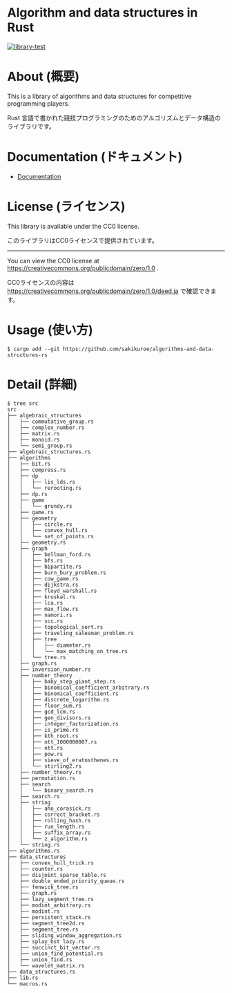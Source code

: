 # Algorithm and data structures in Rust
[![library-test](https://github.com/sakikuroe/algorithms-and-data-structures-rs/actions/workflows/rust.yml/badge.svg)](https://github.com/sakikuroe/algorithms-and-data-structures-rs/actions/workflows/rust.yml) 

# About (概要)

This is a library of algorithms and data structures for competitive programming players.

Rust 言語で書かれた競技プログラミングのためのアルゴリズムとデータ構造のライブラリです。

# Documentation (ドキュメント)

- [Documentation](https://sakikuroe.github.io/algorithms-and-data-structures-rs/algorithms_and_data_structures_rs/index.html)

# License (ライセンス)

This library is available under the CC0 license.

このライブラリはCC0ライセンスで提供されています。

---

You can view the CC0 license at https://creativecommons.org/publicdomain/zero/1.0 .

CC0ライセンスの内容は https://creativecommons.org/publicdomain/zero/1.0/deed.ja で確認できます。

# Usage (使い方)

```
$ cargo add --git https://github.com/sakikuroe/algorithms-and-data-structures-rs
```

# Detail (詳細)

```
$ tree src
src
├── algebraic_structures
│   ├── commutative_group.rs
│   ├── complex_number.rs
│   ├── matrix.rs
│   ├── monoid.rs
│   └── semi_group.rs
├── algebraic_structures.rs
├── algorithms
│   ├── bit.rs
│   ├── compress.rs
│   ├── dp
│   │   ├── lis_lds.rs
│   │   └── rerooting.rs
│   ├── dp.rs
│   ├── game
│   │   └── grundy.rs
│   ├── game.rs
│   ├── geometry
│   │   ├── circle.rs
│   │   ├── convex_hull.rs
│   │   └── set_of_points.rs
│   ├── geometry.rs
│   ├── graph
│   │   ├── bellman_ford.rs
│   │   ├── bfs.rs
│   │   ├── bipartite.rs
│   │   ├── burn_bury_problem.rs
│   │   ├── cow_game.rs
│   │   ├── dijkstra.rs
│   │   ├── floyd_warshall.rs
│   │   ├── kruskal.rs
│   │   ├── lca.rs
│   │   ├── max_flow.rs
│   │   ├── namori.rs
│   │   ├── scc.rs
│   │   ├── topological_sort.rs
│   │   ├── traveling_salesman_problem.rs
│   │   ├── tree
│   │   │   ├── diameter.rs
│   │   │   └── max_matching_on_tree.rs
│   │   └── tree.rs
│   ├── graph.rs
│   ├── inversion_number.rs
│   ├── number_theory
│   │   ├── baby_step_giant_step.rs
│   │   ├── binomical_coefficient_arbitrary.rs
│   │   ├── binomical_coefficient.rs
│   │   ├── discrete_logarithm.rs
│   │   ├── floor_sum.rs
│   │   ├── gcd_lcm.rs
│   │   ├── gen_divisors.rs
│   │   ├── integer_factorization.rs
│   │   ├── is_prime.rs
│   │   ├── kth_root.rs
│   │   ├── ntt_1000000007.rs
│   │   ├── ntt.rs
│   │   ├── pow.rs
│   │   ├── sieve_of_eratosthenes.rs
│   │   └── stirling2.rs
│   ├── number_theory.rs
│   ├── permutation.rs
│   ├── search
│   │   └── binary_search.rs
│   ├── search.rs
│   ├── string
│   │   ├── aho_corasick.rs
│   │   ├── correct_bracket.rs
│   │   ├── rolling_hash.rs
│   │   ├── run_length.rs
│   │   ├── suffix_array.rs
│   │   └── z_algorithm.rs
│   └── string.rs
├── algorithms.rs
├── data_structures
│   ├── convex_hull_trick.rs
│   ├── counter.rs
│   ├── disjoint_sparse_table.rs
│   ├── double_ended_priority_queue.rs
│   ├── fenwick_tree.rs
│   ├── graph.rs
│   ├── lazy_segment_tree.rs
│   ├── modint_arbitrary.rs
│   ├── modint.rs
│   ├── persistent_stack.rs
│   ├── segment_tree2d.rs
│   ├── segment_tree.rs
│   ├── sliding_window_aggregation.rs
│   ├── splay_bst lazy.rs
│   ├── succinct_bit_vector.rs
│   ├── union_find_potential.rs
│   ├── union_find.rs
│   └── wavelet_matrix.rs
├── data_structures.rs
├── lib.rs
└── macros.rs
```